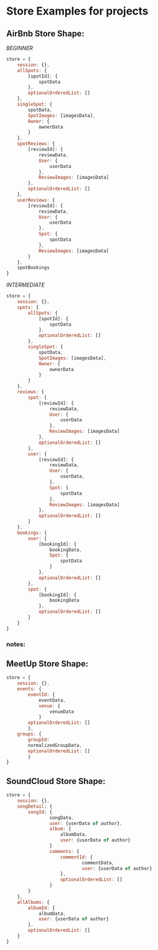 # Store Examples for projects

## AirBnb Store Shape:
<!-- store = {
    session: {},
    spots: {
        ...normalizedData, optionalOrderedList: []
        },
    reviewsForOneSpot: {
        ...normalizedData, optionalOrderedList: []
        },
    bookings: {
        ...normalizedData, optionalOrderedList: []
        },
    images: {
        ...normalizedData, optionalOrderedList: []
        }
} -->
*BEGINNER*
```js
store = {
    session: {},
    allSpots: {
        [spotId]: {
            spotData
        },
        optionalOrderedList: []
    },
    singleSpot: {
        spotData,
        SpotImages: [imagesData],
        Owner: {
            ownerData
        }
    },
    spotReviews: {
        [reviewId]: {
            reviewData,
            User: {
                userData
            },
            ReviewImages: [imagesData]
        },
        optionalOrderedList: []
    },
    userReviews: {
        [reviewId]: {
            reviewData,
            User: {
                userData
            },
            Spot: {
                spotData
            },
            ReviewImages: [imagesData]
        }
    },
    spotBookings
}
```
*INTERMEDIATE*
```js
store = {
    session: {},
    spots: {
        allSpots: {
            [spotId]: {
                spotData
            },
            optionalOrderedList: []
        },
        singleSpot: {
            spotData,
            SpotImages: [imagesData],
            Owner: {
                ownerData
            }
        }
    },
    reviews: {
        spot: {
            [reviewId]: {
                reviewData,
                User: {
                    userData
                },
                ReviewImages: [imagesData]
            },
            optionalOrderedList: []
        },
        user: {
            [reviewId]: {
                reviewData,
                User: {
                    userData,
                },
                Spot: {
                    spotData
                },
                ReviewImages: [imagesData]
            },
            optionalOrderedList: []
        }
    },
    bookings: {
        user: {
            [bookingId]: {
                bookingData,
                Spot: {
                    spotData
                }
            },
            optionalOrderedList: []
        },
        spot: {
            [bookingId]: {
                bookingData
            },
            optionalOrderedList: []
        }
    }
}
```
### notes:


<!-- ## Eventbright Store Shape:
```js
store = {
    session: {},
    venues: {
        venueId: {
            venueData,
            events: {
                eventId: {
                    eventData,
                    user: (userData of host)
                    categoryType: "category string"
                }
            }
        optionalOrderedList: []
        },
    },
    tickets: {
        ticketId: {
            ticketData,
            user: {userData of who booked ticket},
            event: {eventData for this event}
        },
        optionalOrderedList: []
    }
}
```
### notes:
-query venue and include event, nest include category but alias as lowercase category and use attributes array to only return one column: type
-tickets is mainly related to user so makes sense to make it it's own slice of state


## Evernote Store Shape:
```js
store = {
    session: {},
    notebooks: {
        // note that evernote allows you to create notes without manually putting it in a notebook. Setup a default notebook for this. 
        notebookId: {
            ...notebookData,
            notes: {...normalizedNotes}
        },
        optionalOrderedList: []
    }
}
```


## Flickr Store Shape:
```js
store = {
    session: {},
    userAlbums: {
        albumId: {
            albumData,
            images: {
                imageId: {
                    imageData,
                    user: {userData of whoever uploaded image}
                }
            },
            optionalOrderedList: []
        },
    singleImage: { //optional
            imageData,
            user: {userData of whoever uploaded image},
            comments: {
                normalizedComments,
                user: {user who left review}
            },
            optionalOrderedList: []
        },
    allImages: [array of images for the splash page potentially, or all images for a specific album]
}
```
### notes:
-one slice of state for album and images
-one slice of state for a image detail page
-and an all image array for the splash page or we can even use it to hold images for an album


## Medium Store Shape:
### example 1
```js
store = {
    session: {},
    stories: {
        storyId: {
            storyData,
            user: {userData of author},
            optionalOrderedList: []
        },
    comments: {
        commentId: {comment key value pairs},
        user: {userData of author},
        optionalOrderedList: []
     },
    likes: {
        likeId: {likeData},
        optionalOrderedList: []
        },
    userFollows: {normalizedUserData},
    followingUser: {normalizedUserData}
}
```
### note:
-dispatch multiple thunks so more complicated on front end, but each reducers is more simple

### example 2
```js
store = {
    session: {},
    stories: {
        storyId: {
            storyData,
            user: {userData of author},
            comments: {
                normalizedComment,
                user: {userData of author},
            },
            likes: {
                likeId: likeData,
            }
            optionalOrderedList: []
        },
    userFollows: {normalizedUserData},
    followingUser: {normalizedUserData},
}
```
### note:
-normalized user data contains user data such as name
-dispatch one thunk but reducer is more complicated -->

## MeetUp Store Shape:
```js
store = {
    session: {},
    events: {
        eventId: {
            eventData,
            venue: {
                venueData
            }
        optionalOrderedList: []
        },
    groups: {
        groupId: 
        normalizedGroupData,
        optionalOrderedList: []
        }
}
```
<!-- 

## ProductHunt Store Shape:
```js
store = {
    session: {},
    productDetail: {
        productId: {
                productData,
                user: {user who owns product},
                reviews: {
                    reviewId: {
                            reviewData,
                            user: {userData}
                    },
                    optionalOrderedList: []
                }
        }
    },
    allProducts: {
        productId: {
            productData,
            user: {userData}
        },
        optionalOrderedList: []
    }
}
```


## Quora Store Shape:
```js
store = {
    session: {},
    questionDetail: {
        questionId: {
                questionData,
                user: {userData of author}
                answers: {
                    answerId: {
                            answerData,
                            user: {userData of author}
                    },
                    optionalOrderedList: []
                }
        }
    },
    allQuestions: {
        questionId: {
            questionData,
            user: {userData of author}
        },
        optionalOrderedList: []
    }
}
``` -->


## SoundCloud Store Shape:
```js
store = {
    session: {},
    songDetail: {
        songId: {
                songData,
                user: {userData of author},
                album: {
                    albumData,
                    user: {userData of author}
                }
                comments: {
                    commentId: {
                            commentData,
                            user: {userData of author}
                    },
                    optionalOrderedList: []
                }
        }
    },
    allAlbums: {
        albumId: {
            albumData,
            user: {userData of author}
        },
        optionalOrderedList: []
    }
}
```
<!-- 

## Yelp Store Shape:
```js
store = {
    session: {},
    businessDetail: {
        businessId: {
                businessData,
                user: {userData for business owner},
                reviews: {
                    reviewId: {
                            reviewData,
                            user: {userData of author}
                    },
                    optionalOrderedList: []
                }
        }
    },
    allBusinesses: {
        businessId: {
            businessData,
            user: {userData for business owner}
        },
        optionalOrderedList: []
    }
}
``` -->
